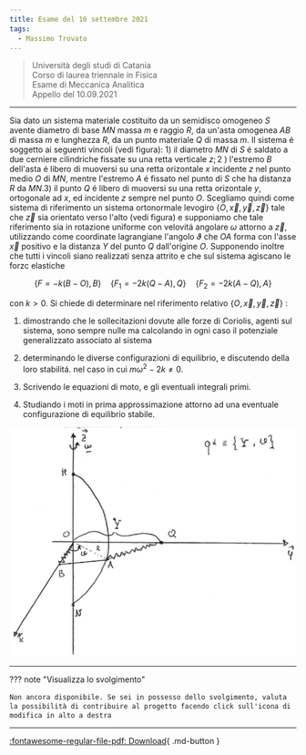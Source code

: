 ```yaml
---
title: Esame del 10 settembre 2021
tags:
  - Massimo Trovato
---
```


>Università degli studi di Catania<br> Corso di laurea triennale in Fisica<br> Esame di Meccanica Analitica<br> Appello del 10.09.2021

---

Sia dato un sistema materiale costituito da un semidisco omogeneo $S$ avente diametro di base $M N$ massa $m$ e raggio $R$, da un'asta omogenea $A B$ di massa $m$ e lunghezza $R$, da un punto materiale $Q$ di massa $m$. Il sistema é soggetto ai seguenti vincoli (vedi figura): 1) il diametro $M N$ di $S$ é saldato a due cerniere cilindriche fissate su una retta verticale $z ; 2$ ) l'estremo $B$ dell'asta é libero di muoversi su una retta orizontale $x$ incidente $z$ nel punto medio $O$ di $M N$, mentre l'estremo $A$ é fissato nel punto di $S$ che ha distanza $R$ da $M N$.3) il punto $Q$ é libero di muoversi su una retta orizontale $y$, ortogonale ad $x$, ed incidente $z$ sempre nel punto $O$. Scegliamo quindi come sistema di riferimento un sistema ortonormale levogiro $\{O, \vec{x}, \vec{y}, \vec{z}\}$ tale che $\vec{z}$ sia orientato verso l'alto (vedi figura) e supponiamo che tale riferimento sia in rotazione uniforme con velovitá angolare $\omega$ attorno a $\vec{z}$, utilizzando come coordinate lagrangiane l'angolo $\vartheta$ che $O A$ forma con l'asse $\vec{x}$ positivo e la distanza $Y$ del punto $Q$ dall'origine $O$. Supponendo inoltre che tutti i vincoli siano realizzati senza attrito e che sul sistema agiscano le forzc elastiche

$$\{F=-k(B-O), B\} \quad\left\{F_{1}=-2 k(Q-A), Q\right\} \quad\left\{F_{2}=-2 k(A-Q), A\right\}$$

con $k>0$. Si chiede di determinare nel riferimento relativo
$\{O, \vec{x}, \vec{y}, \vec{z}\}$ :

1.  dimostrando che le sollecitazioni dovute alle forze di Coriolis,
    agenti sul sistema, sono sempre nulle ma calcolando in ogni caso il
    potenziale generalizzato associato al sistema

2.  determinando le diverse configurazioni di equilibrio, e discutendo
    della loro stabilitá. nel caso in cui $m \omega^{2}-2 k \neq 0$.

3.  Scrivendo le equazioni di moto, e gli eventuali integrali primi.

4.  Studiando i moti in prima approssimazione attorno ad una eventuale
    configurazione di equilibrio stabile.

![image](images/2023_04_04_fdeaa97a1ff25f89fa04g-07.jpg)

---

??? note "Visualizza lo svolgimento"
    
    Non ancora disponibile. Se sei in possesso dello svolgimento, valuta la possibilità di contribuire al progetto facendo click sull'icona di modifica in alto a destra

---

[:fontawesome-regular-file-pdf: Download](pdf/2021-09-10.pdf){ .md-button }